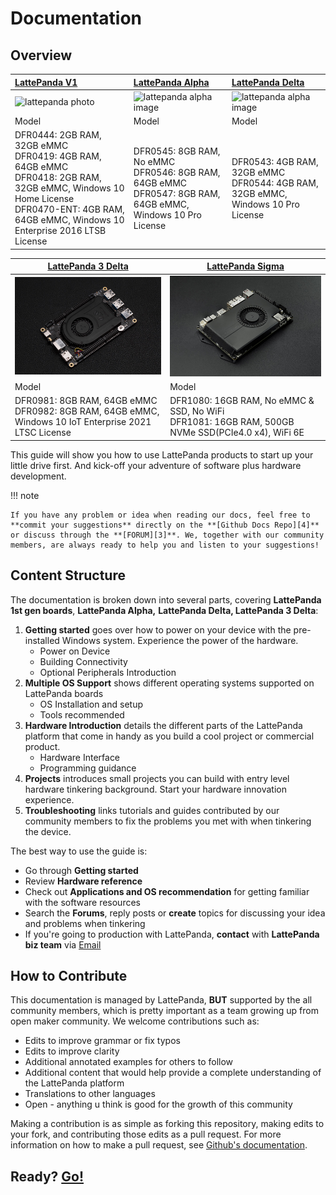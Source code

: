 # Documentation

## Overview

| [LattePanda V1][1]                            | [LattePanda Alpha][2]                         | [LattePanda Delta][6] |
| :--------------------------------------- | :--------------------------------------- | :--------------------------------------- |
| ![lattepanda photo](/assets/images/lattepanda_photo_900x600.jpg) | ![lattepanda alpha image](/assets/images/lattepanda_alpha_photo_900x600.jpg) | ![lattepanda alpha image](/assets/images/lattepanda_alpha_photo_900x600.jpg) |
| Model                                   | Model                                   | Model                                   |
| DFR0444: 2GB RAM, 32GB eMMC<br />DFR0419: 4GB RAM, 64GB eMMC<br />DFR0418: 2GB RAM, 32GB eMMC,  Windows 10 Home License<br />DFR0470-ENT: 4GB RAM,  64GB eMMC, Windows 10 Enterprise 2016 LTSB License<br /> | DFR0545: 8GB RAM, No eMMC<br />DFR0546: 8GB RAM, 64GB eMMC<br />DFR0547: 8GB RAM, 64GB eMMC,  Windows 10 Pro License<br /> | DFR0543: 4GB RAM, 32GB eMMC<br />DFR0544: 4GB RAM, 32GB eMMC, Windows 10 Pro License<br /> |

[1]: /content/1st_edition/power_on/
[2]: /content/alpha_edition/get_started/
[6]: /content/delta_edition/get_started/



| [LattePanda 3 Delta][7] | [LattePanda Sigma][8] |
| ---------------------------------------- | ---------------------------------------- |
| ![lattepanda 3 delta image](/assets/images/lattepanda_3_delta_photo_900x600.jpg) | ![lattepanda Sigma image](/assets/images/sigma/SigmaBoardPhoto.jpg) |
| Model                             | Model |
| DFR0981: 8GB RAM, 64GB eMMC<br />DFR0982: 8GB RAM, 64GB eMMC, Windows 10 IoT Enterprise 2021 LTSC License<br /> | DFR1080: 16GB RAM, No eMMC & SSD, No WiFi<br />DFR1081: 16GB RAM, 500GB NVMe SSD(PCIe4.0 x4), WiFi 6E<br /> |

[7]: /content/3rd_delta_edition/get_started/
[8]: /content/sigma_edition/Getting_Started/

This guide will show you how to use LattePanda products to start up your little drive first. And kick-off your adventure of software plus hardware development.


!!! note

    If you have any problem or idea when reading our docs, feel free to **commit your suggestions** directly on the **[Github Docs Repo][4]** or discuss through the **[FORUM][3]**. We, together with our community members, are always ready to help you and listen to your suggestions!

[3]: https://www.lattepanda.com/forum
[4]: https://github.com/LattePandaTeam/Docs

## Content Structure
The documentation is broken down into several parts, covering **LattePanda 1st gen boards**, **LattePanda Alpha,** **LattePanda Delta, LattePanda 3 Delta**:

1. **Getting started** goes over how to power on your device with the pre-installed Windows system. Experience the power of the hardware.
    * Power on Device
    * Building Connectivity
    * Optional Peripherals Introduction
2. **Multiple OS Support** shows different operating systems supported on LattePanda boards
    * OS Installation and setup
    * Tools recommended
3. **Hardware Introduction** details the different parts of the LattePanda platform that come in handy as you build a cool project or commercial product. 
    * Hardware Interface
    * Programming guidance
4. **Projects** introduces small projects you can build with entry level hardware tinkering background. Start your hardware innovation experience.
5. **Troubleshooting** links tutorials and guides contributed by our community members to fix the problems you met with when tinkering the device.


The best way to use the guide is:

* Go through **Getting started**
* Review **Hardware reference**
* Check out **Applications and OS recommendation** for getting familiar with the software resources
* Search the **Forums**, reply posts or **create** topics for discussing your idea and problems when tinkering
* If you're going to production with LattePanda, **contact** with **LattePanda biz team** via [Email](mailto:lattepanda@outlook.com)

## How to Contribute

This documentation is managed by LattePanda, **BUT** supported by the all community members, which is pretty important as a team growing up from open maker community. We welcome contributions such as:

- Edits to improve grammar or fix typos
- Edits to improve clarity
- Additional annotated examples for others to follow
- Additional content that would help provide a complete understanding of the LattePanda platform
- Translations to other languages
- Open - anything u think is good for the growth of this community

Making a contribution is as simple as forking this repository, making edits to your fork, and contributing those edits as a pull request. For more information on how to make a pull request, see [Github's documentation](https://help.github.com/articles/using-pull-requests/).


## Ready?  [Go!][5]
[5]: /content/1st_edition/power_on.md
